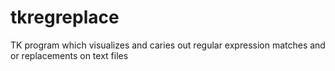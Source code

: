 tkregreplace
============

TK program which visualizes and caries out regular expression matches and or replacements on text files
